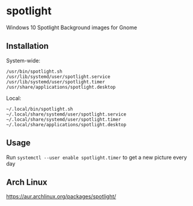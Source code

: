# spotlight
Windows 10 Spotlight Background images for Gnome

## Installation
System-wide:
```
/usr/bin/spotlight.sh
/usr/lib/systemd/user/spotlight.service
/usr/lib/systemd/user/spotlight.timer
/usr/share/applications/spotlight.desktop
```
Local:
```
~/.local/bin/spotlight.sh
~/.local/share/systemd/user/spotlight.service
~/.local/share/systemd/user/spotlight.timer
~/.local/share/applications/spotlight.desktop
```

## Usage
Run `systemctl --user enable spotlight.timer` to get a new picture every day

## Arch Linux
https://aur.archlinux.org/packages/spotlight/
